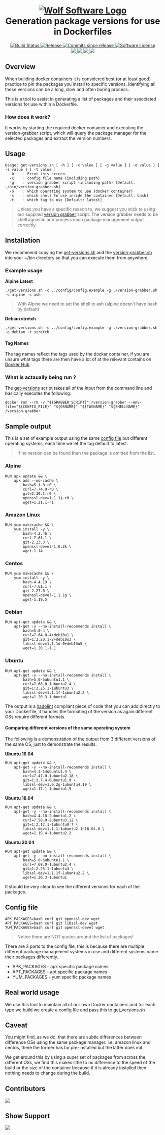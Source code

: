 <h1 align="center">
	<a href="https://github.com/WolfSoftware">
		<img src="https://raw.githubusercontent.com/WolfSoftware/branding/master/images/general/banners/64/black-and-white.png" alt="Wolf Software Logo" />
	</a>
	<br>
	Generation package versions for use in Dockerfiles
</h1>

<p align="center">
	<a href="https://travis-ci.com/DockerToolbox/version-helper">
		<img src="https://img.shields.io/travis/com/DockerToolbox/version-helper/master?style=for-the-badge&logo=travis" alt="Build Status">
	</a>
	<a href="https://github.com/DockerToolbox/version-helper/releases/latest">
		<img src="https://img.shields.io/github/v/release/DockerToolbox/version-helper?color=blue&style=for-the-badge&logo=github&logoColor=white&label=Latest%20Release" alt="Release">
	</a>
	<a href="https://github.com/DockerToolbox/version-helper/releases/latest">
		<img src="https://img.shields.io/github/commits-since/DockerToolbox/version-helper/latest.svg?color=blue&style=for-the-badge&logo=github&logoColor=white" alt="Commits since release">
	</a>
	<a href="LICENSE.md">
		<img src="https://img.shields.io/badge/license-MIT-blue?style=for-the-badge&logo=read-the-docs&logoColor=white" alt="Software License">
	</a>
	<br>
	<a href=".github/CODE_OF_CONDUCT.md">
		<img src="https://img.shields.io/badge/Code%20of%20Conduct-blue?style=for-the-badge&logo=read-the-docs&logoColor=white" />
	</a>
	<a href=".github/CONTRIBUTING.md">
		<img src="https://img.shields.io/badge/Contributing-blue?style=for-the-badge&logo=read-the-docs&logoColor=white" />
	</a>
	<a href=".github/SECURITY.md">
		<img src="https://img.shields.io/badge/Report%20Security%20Concern-blue?style=for-the-badge&logo=read-the-docs&logoColor=white" />
	</a>
	<a href=".github/SUPPORT.md">
		<img src="https://img.shields.io/badge/Get%20Support-blue?style=for-the-badge&logo=read-the-docs&logoColor=white" />
	</a>
</p>

## Overview

When building docker containers it is considered best (or at least good) practice to pin the packages you install to specific versions. Identifying all these versions can be a long, slow and often boring process.

This is a tool to assist in generating a list of packages and their associated versions for use within a Dockerfile.

### How does it work?

It works by starting the required docker container and executing the version-grabber script, which will query the package manager for the selected packages and extract the version numbers.

## Usage

```shell
Usage: get-versions.sh [ -h ] [ -c value ] [ -g value ] [ -o value ] [ -s value ] [ -t value ]
  -h    : Print this screen
  -c    : config file name (including path)
  -g    : version grabber script (including path) [Default: ~/bin/version-grabber.sh]
  -o    : which operating system to use (docker container)
  -s    : which shell to use inside the container [Default: bash]
  -t    : which tag to use [Default: latest]
```

> Unless you have a specific reason to, we suggest you stick to using our supplied [version grabber](src/version-grabber.sh) script. The version grabber needs to be shell agnostic and process each package management output correctly.

## Installation

We recommend copying the [get-versions.sh](src/get-versions.sh) and the [version-grabber.sh](src/version-grabber.sh) into your ~/bin directory so that you can execute them from anywhere.

### Example usage

**Alpine Latest**

```shell
./get-versions.sh -c ../config/config.example -g ./version-grabber.sh -o alpine -s ash
```

> With Alpine we need to set the shell to ash (alpine doesn't have bash by default)

**Debian stretch**

```shell
./get-versions.sh -c ../config/config.example -g ./version-grabber.sh -o debian -t stretch
```

#### Tag Names

The tag names reflect the tags used by the docker container, if you are unsure what tags there are then have a lot of at the relevant contains on [Docker Hub](https://hub.docker.com/).

### What is actaually being run ?

The [get-versions](src/get-versions.sh) script takes all of the input from the command line and basically executes the following:

```shell
docker run --rm -v "${GRABBER_SCRIPT}":/version-grabber --env-file="${CONFIG_FILE}" "${OSNAME}":"${TAGNAME}" "${SHELLNAME}" /version-grabber
```

## Sample output

This is a set of example output using the same [config file](config/config.example) but different operating systems, each time we let the tag default to latest.

> If no version can be found then the package is omitted from the list.

### Alpine

```shell
RUN apk update && \ 
	apk add --no-cache \ 
		bash=5.1.0-r0 \ 
		curl=7.74.0-r0 \ 
		git=2.30.1-r0 \ 
		openssl-dev=1.1.1j-r0 \ 
		wget=1.21.1-r1
```


### Amazon Linux

```shell
RUN yum makecache && \ 
	yum install -y \ 
		bash-4.2.46 \ 
		curl-7.61.1 \ 
		git-2.23.3 \ 
		openssl-devel-1.0.2k \ 
		wget-1.14
```

### Centos

```shell
RUN yum makecache && \ 
	yum install -y \ 
		bash-4.4.19 \ 
		curl-7.61.1 \ 
		git-2.27.0 \ 
		openssl-devel-1.1.1g \ 
		wget-1.19.5
```

### Debian

```shell
RUN apt-get update && \ 
	apt-get -y --no-install-recommends install \ 
		bash=5.0-4 \ 
		curl=7.64.0-4+deb10u1 \ 
		git=1:2.20.1-2+deb10u3 \ 
		libssl-dev=1.1.1d-0+deb10u5 \ 
		wget=1.20.1-1.1
```

### Ubuntu

```shell
RUN apt-get update && \ 
	apt-get -y --no-install-recommends install \ 
		bash=5.0-6ubuntu1.1 \ 
		curl=7.68.0-1ubuntu2.4 \ 
		git=1:2.25.1-1ubuntu3 \ 
		libssl-dev=1.1.1f-1ubuntu2.2 \ 
		wget=1.20.3-1ubuntu1
```

The output is a [hadolint](https://github.com/TravisToolbox/hadolint) compliant piece of code that you can add directly to your Dockerfile, it handles the formating of the version as again different OSs require different formats.

#### Comparing different versions of the same operating system

The following is a demonstration of the output from 3 different versions of the same OS, just to demonstrate the results.

**Ubuntu 16.04**

```shell
RUN apt-get update && \ 
	apt-get -y --no-install-recommends install \ 
		bash=4.3-14ubuntu1.4 \ 
		curl=7.47.0-1ubuntu2.18 \ 
		git=1:2.7.4-0ubuntu1.9 \ 
		libssl-dev=1.0.2g-1ubuntu4.19 \ 
		wget=1.17.1-1ubuntu1.5
```

**Ubuntu 18.04**

```shell
RUN apt-get update && \ 
	apt-get -y --no-install-recommends install \ 
		bash=4.4.18-2ubuntu1.2 \ 
		curl=7.58.0-2ubuntu3.12 \ 
		git=1:2.17.1-1ubuntu0.7 \ 
		libssl-dev=1.1.1-1ubuntu2.1~18.04.8 \ 
		wget=1.19.4-1ubuntu2.2
```

**Ubuntu 20.04**

```shell
RUN apt-get update && \ 
	apt-get -y --no-install-recommends install \ 
		bash=5.0-6ubuntu1.1 \ 
		curl=7.68.0-1ubuntu2.4 \ 
		git=1:2.25.1-1ubuntu3 \ 
		libssl-dev=1.1.1f-1ubuntu2.2 \ 
		wget=1.20.3-1ubuntu1
```

It should be very clear to see the different versions for each of the packages.

## Config file

```
APK_PACKAGES=bash curl git openssl-dev wget
APT_PACKAGES=bash curl git libssl-dev wget
YUM_PACKAGES=bash curl git openssl-devel wget
```

> Notice there are NOT quotes around the list of packages!

There are 3 parts to the config file, this is because there are multiple different package management systems in use and different systems name their packages differently.

* APK_PACKAGES - apk specific package names
* APT_PACKAGES - apt specific package names
* YUM_PACKAGES - yum specific package names

## Real world usage

We use this tool to maintain all of our own Docker containers and for each type we build we create a config file and pass this to get_versions.sh

## Caveat

You might find, as we do, that there are subtle differences between difference OSs using the same package manager. I.e. amazon linux and centos, there the former has tar pre-installed but the latter does not.

We get around this by using a super set of packages from across the different OSs, we find this makes little to no difference to the speed of the build or the size of the container because if it is already installed then nothing needs to change during the build.

## Contributors

<p>
	<a href="https://github.com/TGWolf">
		<img src="https://img.shields.io/badge/Wolf-black?style=for-the-badge" />
	</a>
</p>

## Show Support

<p>
	<a href="https://ko-fi.com/wolfsoftware">
		<img src="https://img.shields.io/badge/Ko%20Fi-blue?style=for-the-badge&logo=ko-fi&logoColor=white" />
	</a>
</p>
